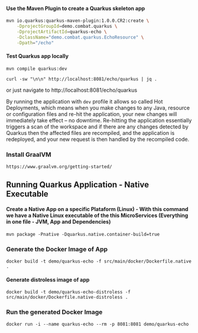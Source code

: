 #### Use the Maven Plugin to create a Quarkus skeleton app
```bash
mvn io.quarkus:quarkus-maven-plugin:1.0.0.CR2:create \
    -DprojectGroupId=demo.combat.quarkus \
    -DprojectArtifactId=quarkus-echo \
    -DclassName="demo.combat.quarkus.EchoResource" \
    -Dpath="/echo"
```

#### Test Quarkus app locally
```
mvn compile quarkus:dev

curl -sw "\n\n" http://localhost:8081/echo/quarkus | jq .
```
or just navigate to http://localhost:8081/echo/quarkus

By running the application with `dev` profile it allows so called Hot Deployments, which means when you make changes to any Java, resource or configuration files and re-hit the application, your new changes will immediately take effect – no downtime. Re-hitting the application essentially triggers a scan of the workspace and if there are any changes detected by Quarkus then the affected files are recompiled, and the application is redeployed, and your new request is then handled by the recompiled code.

### Install GraalVM
```
https://www.graalvm.org/getting-started/
```

## Running Quarkus Application - Native Executable 
#### Create a Native App on a specific Plataform (Linux) - With this command we have a Native Linux executable of the this MicroServices (Everything in one file - JVM, App and Dependencies)
```
mvn package -Pnative -Dquarkus.native.container-build=true
```


### Generate the Docker Image of App
```
docker build -t demo/quarkus-echo -f src/main/docker/Dockerfile.native .
```

#### Generate distroless image of app
```
docker build -t demo/quarkus-echo-distroless -f src/main/docker/Dockerfile.native-distroless .
```

### Run the generated Docker Image
```
docker run -i --name quarkus-echo --rm -p 8081:8081 demo/quarkus-echo 
```


